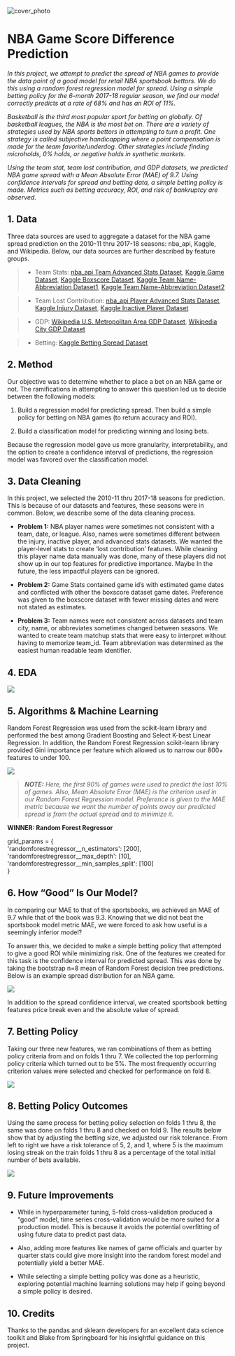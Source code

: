![cover_photo](./readme_files/nba_logo.jpeg)
# NBA Game Score Difference Prediction

*In this project, we attempt to predict the spread of NBA games to provide the data point of a good model for retail NBA sportsbook bettors. We do this using a random forest regression model for spread. Using a simple betting policy for the 6-month 2017-18 regular season, we find our model correctly predicts at a rate of 68% and has an ROI of 11%.*

*Basketball is the third most popular sport for betting on globally. Of basketball leagues, the NBA is the most bet on. There are a variety of strategies used by NBA sports bettors in attempting to turn a profit. One strategy is called subjective handicapping where a point compensation is made for the team favorite/underdog. Other strategies include finding microholds, 0% holds, or negative holds in synthetic markets.*

*Using the team stat, team lost contribution, and GDP datasets, we predicted NBA game spread with a Mean Absolute Error (MAE) of 9.7. Using confidence intervals for spread and betting data, a simple betting policy is made. Metrics such as betting accuracy, ROI, and risk of bankruptcy are observed.*

## 1. Data

Three data sources are used to aggregate a dataset for the NBA game spread prediction on the 2010-11 thru 2017-18 seasons: nba_api, Kaggle, and Wikipedia. Below, our data sources are further described by feature groups.


> * Team Stats: [nba_api Team Advanced Stats Dataset](https://github.com/swar/nba_api), [Kaggle Game Dataset](https://www.kaggle.com/nathanlauga/nba-games?select=games.csv), [Kaggle Boxscore Dataset](https://www.kaggle.com/ehallmar/nba-historical-stats-and-betting-data?select=nba_games_all.csv), [Kaggle Team Name-Abbreviation Dataset1](https://www.kaggle.com/nathanlauga/nba-games?select=teams.csv), [Kaggle Team Name-Abbreviation Dataset2](https://www.kaggle.com/gabrielmanfredi/nba-retro-1995-to-2000-full-basketball-datasets)


> * Team Lost Contribution: [nba_api Player Advanced Stats Dataset](https://github.com/swar/nba_api), [Kaggle Injury Dataset](https://www.kaggle.com/ghopkins/nba-injuries-2010-2018), [Kaggle Inactive Player Dataset](https://www.kaggle.com/wyattowalsh/basketball) 


> * GDP: [Wikipedia U.S. Metropolitan Area GDP Dataset](https://en.wikipedia.org/wiki/List_of_U.S._metropolitan_areas_by_GDP), [Wikipedia City GDP Dataset](https://en.wikipedia.org/wiki/List_of_cities_by_GDP)


> * Betting: [Kaggle Betting Spread Dataset](https://www.kaggle.com/ehallmar/nba-historical-stats-and-betting-data?select=nba_betting_spread.csv)


## 2. Method

Our objective was to determine whether to place a bet on an NBA game or not. The ramifications in attempting to answer this question led us to decide between the following models:


1. Build a regression model for predicting spread. Then build a simple policy for betting on NBA games (to return accuracy and ROI).

2. Build a classification model for predicting winning and losing bets.

Because the regression model gave us more granularity, interpretability, and the option to create a confidence interval of predictions, the regression model was favored over the classification model.



## 3. Data Cleaning 

In this project, we selected the 2010-11 thru 2017-18 seasons for prediction. This is because of our datasets and features, these seasons were in common. Below, we describe some of the data cleaning process.

* **Problem 1:** NBA player names were sometimes not consistent with a team, date, or league. Also, names were sometimes different between the injury, inactive player,  and advanced stats datasets. We wanted the player-level stats to create ‘lost contribution’ features. While cleaning this player name data manually was done, many of these players did not show up in our top features for predictive importance. Maybe In the future, the less impactful players can be ignored.

* **Problem 2:** Game Stats contained game id’s with estimated game dates and conflicted with other the boxscore dataset game dates. Preference was given to the boxscore dataset with fewer missing dates and were not stated as estimates.

* **Problem 3:** Team names were not consistent across datasets and team city, name, or abbreviates sometimes changed between seasons. We wanted to create team matchup stats that were easy to interpret without having to memorize team_id. Team abbreviation was determined as the easiest human readable team identifier. 


## 4. EDA


![](./readme_files/spread_distribution.png)


## 5. Algorithms & Machine Learning


Random Forest Regression was used from the scikit-learn library and performed the best among Gradient Boosting and Select K-best Linear Regression. In addition, the Random Forest Regression scikit-learn library provided Gini importance per feature which allowed us to narrow our 800+ features to under 100.  


![](./readme_files/metrics.png)

>***NOTE:** Here, the first 90% of games were used to predict the last 10% of games. Also, Mean Absolute Error (MAE) is the criterion used in our Random Forest Regression model. Preference is given to the MAE metric because we want the number of points away our predicted spread is from the actual spread and to minimize it.*



**WINNER: Random Forest Regressor**

grid_params = {<br />
        'randomforestregressor__n_estimators': [200],<br />
        'randomforestregressor__max_depth': [10],<br />
        'randomforestregressor__min_samples_split': [100]<br />
}


## 6. How “Good” Is Our Model?


In comparing our MAE to that of the sportsbooks, we achieved an MAE of 9.7 while that of the book was 9.3. Knowing that we did not beat the sportsbook model metric MAE, we were forced to ask how useful is a seemingly inferior model?

To answer this, we decided to make a simple betting policy that attempted to give a good ROI while minimizing risk. One of the features we created for this task is the confidence interval for predicted spread. This was done by taking the bootstrap n=8 mean of Random Forest decision tree predictions. Below is an example spread distribution for an NBA game.


![](./readme_files/bootstrap_n8_decision_tree_spread_prediction_density_plot_v2.png)

In addition to the spread confidence interval, we created sportsbook betting features  price break even and the absolute value of spread.



## 7. Betting Policy

Taking our three new features, we ran combinations of them as betting policy criteria from and on folds 1 thru 7. We collected the top performing policy criteria which turned out to be 5%. The most frequently occurring criterion values were selected and checked for performance on fold 8.
 
![](./readme_files/tscv9_train_test2.png)



## 8. Betting Policy Outcomes


Using the same process for betting policy selection on folds 1 thru 8, the same was done on folds 1 thru 8 and checked on fold 9. The results below show that by adjusting the betting size, we adjusted our risk tolerance. From left to right we have a risk tolerance of 5, 2, and 1, where 5 is the maximum losing streak on the train folds 1 thru 8 as a percentage of the total initial number of bets available.

![](./readme_files/betting_policy_results.png)

## 9. Future Improvements

* While in hyperparameter tuning, 5-fold cross-validation produced a “good” model, time series cross-validation would be more suited for a production model. This is because it avoids the potential overfitting of using future data to predict past data. 

* Also, adding more features like names of game officials and quarter by quarter stats could give more insight into the random forest model and potentially yield a better MAE.

* While selecting a simple betting policy was done as a heuristic, exploring potential machine learning solutions may help if going beyond a simple policy is desired.

## 10. Credits

Thanks to the pandas and sklearn developers for an excellent data science toolkit and Blake from Springboard for his insightful guidance on this project.
